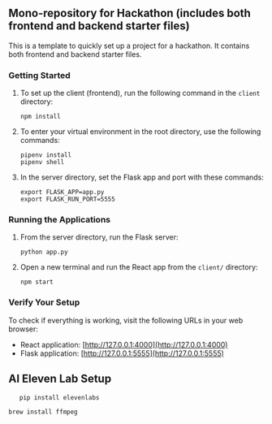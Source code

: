
## Mono-repository for Hackathon (includes both frontend and backend starter files)

This is a template to quickly set up a project for a hackathon. It contains both frontend and backend starter files.

### Getting Started

1. To set up the client (frontend), run the following command in the `client` directory:

   ```
   npm install
   ```

2. To enter your virtual environment in the root directory, use the following commands:

   ```
   pipenv install
   pipenv shell
   ```

3. In the server directory, set the Flask app and port with these commands:

   ```
   export FLASK_APP=app.py
   export FLASK_RUN_PORT=5555
   ```

### Running the Applications

1. From the server directory, run the Flask server:

   ```
   python app.py
   ```

2. Open a new terminal and run the React app from the `client/` directory:

   ```
   npm start
   ```

### Verify Your Setup

To check if everything is working, visit the following URLs in your web browser:

- React application: [http://127.0.0.1:4000](http://127.0.0.1:4000)
- Flask application: [http://127.0.0.1:5555](http://127.0.0.1:5555)


## AI Eleven Lab Setup
```
   pip install elevenlabs
   ```

   ```
   brew install ffmpeg
   ```